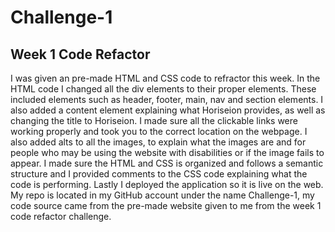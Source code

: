 # Challenge-1
## Week 1 Code Refactor
I was given an pre-made HTML and CSS code to refractor this week. In the HTML code I changed all the div elements to their proper elements. These included elements such as header, footer, main, nav and section elements. I also added a content element explaining what Horiseion provides, as well as changing the title to Horiseion. I made sure all the clickable links were working properly and took you to the correct location on the webpage. I also added alts to all the images, to explain what the images are and for people who may be using the website with disabilities or if the image fails to appear. I made sure the HTML and CSS is organized and follows a semantic structure and I provided comments to the CSS code explaining what the code is performing. Lastly I deployed the application so it is live on the web. My repo is located in my GitHub account under the name Challenge-1, my code source came from the pre-made website given to me from the week 1 code refactor challenge.
